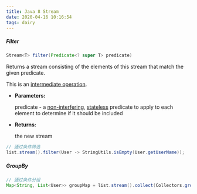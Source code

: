 ```yaml
---
title: Java 8 Stream
date: 2020-04-16 10:16:54
tags: dairy
---
```






##### Filter



```java
Stream<T> filter(Predicate<? super T> predicate)
```

Returns a stream consisting of the elements of this stream that match the given predicate.

This is an [intermediate operation](https://docs.oracle.com/javase/8/docs/api/java/util/stream/package-summary.html#StreamOps).

- **Parameters:**

  predicate - a [non-interfering](https://docs.oracle.com/javase/8/docs/api/java/util/stream/package-summary.html#NonInterference), [stateless](https://docs.oracle.com/javase/8/docs/api/java/util/stream/package-summary.html#Statelessness) predicate to apply to each element to determine if it should be included

- **Returns:**

  the new stream





```java
// 通过条件筛选
list.stream().filter(User -> StringUtils.isEmpty(User.getUserName));
```





##### GroupBy





```java
// 通过条件分组
Map<String, List<User>> groupMap = list.stream().collect(Collectors.groupingBy(User::getName));
```



